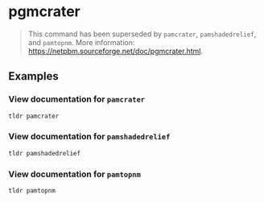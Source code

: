 # pgmcrater

> This command has been superseded by `pamcrater`, `pamshadedrelief`, and `pamtopnm`. More information: <https://netpbm.sourceforge.net/doc/pgmcrater.html>.

## Examples

### View documentation for `pamcrater`

```bash
tldr pamcrater
```

### View documentation for `pamshadedrelief`

```bash
tldr pamshadedrelief
```

### View documentation for `pamtopnm`

```bash
tldr pamtopnm
```

